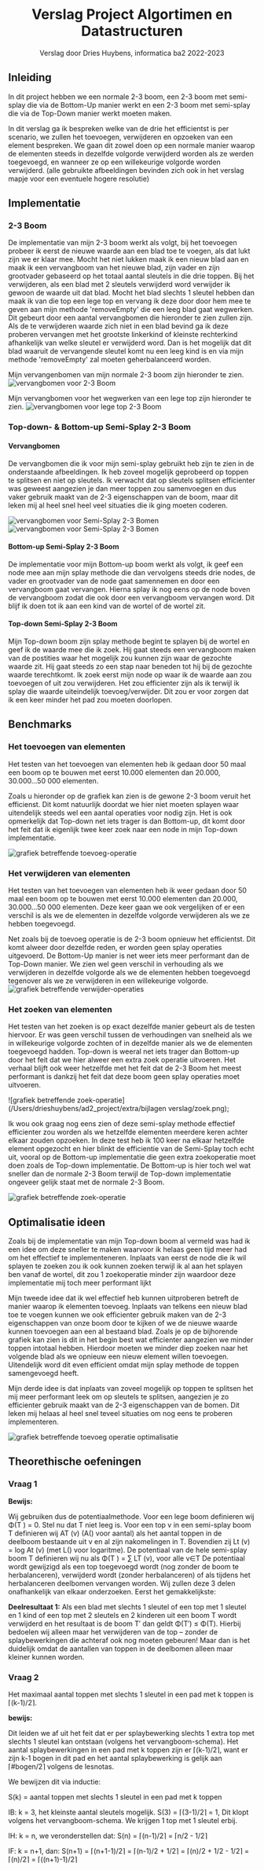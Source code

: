 # <center>Verslag Project Algortimen en Datastructuren</center>

<center>Verslag door Dries Huybens, informatica ba2 2022-2023</center>

## Inleiding

In dit project hebben we een normale 2-3 boom, een 2-3 boom met semi-splay die via de Bottom-Up manier werkt en een 2-3 boom met semi-splay die via de Top-Down manier werkt moeten maken.

In dit verslag ga ik bespreken welke van de drie het efficientst is per scenario, we zullen het toevoegen, verwijderen en opzoeken van een element bespreken. We gaan dit zowel doen op een normale manier waarop de elementen steeds in dezelfde volgorde verwijderd worden als ze werden toegevoegd, en wanneer ze op een willekeurige volgorde worden verwijderd. (alle gebruikte afbeeldingen bevinden zich ook in het verslag mapje voor een eventuele hogere resolutie)


## Implementatie

### <strong>2-3 Boom</strong>

De implementatie van mijn 2-3 boom werkt als volgt, bij het toevoegen probeer ik eerst de nieuwe waarde aan een blad toe te voegen, als dat lukt zijn we er klaar mee. Mocht het niet lukken maak ik een nieuw blad aan en maak ik een vervangboom van het nieuwe blad, zijn vader en zijn grootvader gebaseerd op het totaal aantal sleutels in die drie toppen. Bij het verwijderen, als een blad met 2 sleutels verwijderd word verwijder ik gewoon de waarde uit dat blad. Mocht het blad slechts 1 sleutel hebben dan maak ik van die top een lege top en vervang ik deze door door hem mee te geven aan mijn methode 'removeEmpty' die een leeg blad gaat wegwerken. Dit gebeurt door een aantal vervangbomen die hieronder te zien zullen zijn. Als de te verwijderen waarde zich niet in een blad bevind ga ik deze proberen vervangen met het grootste linkerkind of kleinste rechterkind afhankelijk van welke sleutel er verwijderd word. Dan is het mogelijk dat dit blad waaruit de vervangende sleutel komt nu een leeg kind is en via mijn methode 'removeEmpty' zal moeten geherbalanceerd worden.

Mijn vervangenbomen van mijn normale 2-3 boom zijn hieronder te zien.
![vervangbomen voor 2-3 Boom](vervangbomen2-3.png)

Mijn vervangbomen voor het wegwerken van een lege top zijn hieronder te zien.
![vervangbomen voor lege top 2-3 Boom](vervangboomleeg.png)

<div style="page-break-after: always"></div>

### <strong>Top-down- & Bottom-up Semi-Splay 2-3 Boom</strong>

#### Vervangbomen

De vervangbomen die ik voor mijn semi-splay gebruikt heb zijn te zien in de onderstaande afbeeldingen. Ik heb zoveel mogelijk geprobeerd op toppen te splitsen en niet op sleutels. Ik verwacht dat op sleutels splitsen efficienter was geweest aangezien je dan meer toppen zou samenvoegen en dus vaker gebruik maakt van de 2-3 eigenschappen van de boom, maar dit leken mij al heel snel heel veel situaties die ik ging moeten coderen.

![vervangbomen voor Semi-Splay 2-3 Bomen](splay1.png)
![vervangbomen voor Semi-Splay 2-3 Bomen](splay2.png)

<div style="page-break-after: always"></div>

#### Bottom-up Semi-Splay 2-3 Boom

De implementatie voor mijn Bottom-up boom werkt als volgt, ik geef een node mee aan mijn splay methode die dan vervolgens steeds drie nodes, de vader en grootvader van de node gaat samennemen en door een vervangboom gaat vervangen. Hierna splay ik nog eens op de node boven de vervangboom zodat die ook door een vervangboom vervangen word. Dit blijf ik doen tot ik aan een kind van de wortel of de wortel zit.

####  Top-down Semi-Splay 2-3 Boom

Mijn Top-down boom zijn splay methode begint te splayen bij de wortel en geef ik de waarde mee die ik zoek. Hij gaat steeds een vervangboom maken van de postities waar het mogelijk zou kunnen zijn waar de gezochte waarde zit. Hij gaat steeds zo een stap naar beneden tot hij bij de gezochte waarde terechtkomt. Ik zoek eerst mijn node op waar ik de waarde aan zou toevoegen of uit zou verwijderen. Het zou efficienter zijn als ik terwijl ik splay die waarde uiteindelijk toevoeg/verwijder. Dit zou er voor zorgen dat ik een keer minder het pad zou moeten doorlopen.


## Benchmarks

### <strong>Het toevoegen van elementen</strong>

Het testen van het toevoegen van elementen heb ik gedaan door 50 maal een boom op te bouwen met eerst 10.000 elementen dan 20.000, 30.000...50 000 elementen. 

Zoals u hieronder op de grafiek kan zien is de gewone 2-3 boom veruit het efficienst. Dit komt natuurlijk doordat we hier niet moeten splayen waar uitendelijk steeds wel een aantal operaties voor nodig zijn. Het is ook opmerkelijk dat Top-down net iets trager is dan Bottom-up, dit komt door het feit dat ik eigenlijk twee keer zoek naar een node in mijn Top-down implementatie.


![grafiek betreffende toevoeg-operatie](toevoeg.png)


### <strong>Het verwijderen van elementen</strong>

Het testen van het toevoegen van elementen heb ik weer gedaan door 50 maal een boom op te bouwen met eerst 10.000 elementen dan 20.000, 30.000...50 000 elementen. Deze keer gaan we ook vergelijken of er een verschil is als we de elementen in dezelfde volgorde verwijderen als we ze hebben toegevoegd.

Net zoals bij de toevoeg operatie is de 2-3 boom opnieuw het efficientst. Dit komt alweer door dezelfde reden, er worden geen splay operaties uitgevoerd. De Bottom-Up manier is net weer iets meer performant dan de Top-Down manier. We zien wel geen verschil in verhouding als we verwijderen in dezelfde volgorde als we de elementen hebben toegevoegd tegenover als we ze verwijderen in een willekeurige volgorde.
![grafiek betreffende verwijder-operaties](verwijderVergelijking.png)

### <strong>Het zoeken van elementen</strong>

Het testen van het zoeken is op exact dezelfde manier gebeurt als de testen hiervoor. Er was geen verschil tussen de verhoudingen van snelheid als we in willekeurige volgorde zochten of in dezelfde manier als we de elementen toegevoegd hadden. Top-down is weeral net iets trager dan Bottom-up door het feit dat we hier alweer een extra zoek operatie uitvoeren. Het verhaal blijft ook weer hetzelfde met het feit dat de 2-3 Boom het meest performant is dankzij het feit dat deze boom geen splay operaties moet uitvoeren.

![grafiek betreffende zoek-operatie](/Users/drieshuybens/ad2_project/extra/bijlagen verslag/zoek.png);

Ik wou ook graag nog eens zien of deze semi-splay methode effectief efficienter zou worden als we hetzelfde elementen meerdere keren achter elkaar zouden opzoeken. In deze test heb ik 100 keer na elkaar hetzelfde element opgezocht en hier blinkt de efficientie van de Semi-Splay toch echt uit, vooral op de Bottom-up implementatie die geen extra zoekoperatie moet doen zoals de Top-down implementatie. De Bottom-up is hier toch wel wat sneller dan de normale 2-3 Boom terwijl de Top-down implementatie ongeveer gelijk staat met de normale 2-3 Boom.


![grafiek betreffende zoek-operatie](zoekMeermaals.png)
<div style="page-break-after: always"></div>

## Optimalisatie ideen

Zoals bij de implementatie van mijn Top-down boom al vermeld was had ik een idee om deze sneller te maken waarvoor ik helaas geen tijd meer had om het effectief te implementeneren. Inplaats van eerst de node die ik wil splayen te zoeken zou ik ook kunnen zoeken terwijl ik al aan het splayen ben vanaf de wortel, dit zou 1 zoekoperatie minder zijn waardoor deze implementatie mij toch meer performant lijkt

Mijn tweede idee dat ik wel effectief heb kunnen uitproberen betreft de manier waarop ik elementen toevoeg. Inplaats van telkens een nieuw blad toe te voegen kunnen we ook efficienter gebruik maken van de 2-3 eigenschappen van onze boom door te kijken of we de nieuwe waarde kunnen toevoegen aan een al bestaand blad. Zoals je op de bijhorende grafiek kan zien is dit in het begin best wat efficienter aangezien we minder toppen intotaal hebben. Hierdoor moeten we minder diep zoeken naar het volgende blad als we opnieuw een nieuw element willen toevoegen. Uitendelijk word dit even efficient omdat mijn splay methode de toppen samengevoegd heeft.

Mijn derde idee is dat inplaats van zoveel mogelijk op toppen te splitsen het mij meer performant leek om op sleutels te splitsen, aangezien je zo efficienter gebruik maakt van de 2-3 eigenschappen van de bomen. Dit leken mij helaas al heel snel teveel situaties om nog eens te proberen implementeren.

![grafiek betreffende toevoeg operatie optimalisatie](addv1VsAddv2.png)

<div style="page-break-after: always"></div>

## Theorethische oefeningen


### <strong>Vraag 1</strong>

<strong>Bewijs:</strong> 

Wij gebruiken dus de potentiaalmethode. Voor een lege boom definieren wij Φ(T ) = 0. Stel nu dat T niet leeg is. Voor een top v in
een semi-splay boom T definieren wij AT (v) (A() voor aantal) als het aantal toppen in de deelboom bestaande uit v en al zijn nakomelingen in T. 
Bovendien zij Lt (v) = log At (v) (met L() voor logaritme). De potentiaal van de hele semi-splay boom T definieren wij nu als Φ(T ) = ∑ LT (v), voor alle v∈T
De potentiaal wordt gewijzigd als een top toegevoegd wordt (nog zonder de boom te herbalanceren), verwijderd wordt (zonder herbalanceren)
of als tijdens het herbalanceren deelbomen vervangen worden. Wij zullen deze 3 delen onafhankelijk van elkaar onderzoeken. Eerst het gemakkelijkste:

<strong>Deelresultaat 1:</strong> 
Als een blad met slechts 1 sleutel of een top met 1 sleutel en 1 kind of een top met 2 sleutels en 2 kinderen uit een boom T wordt verwijderd en het resultaat is de boom T′ dan geldt Φ(T′) ≤ Φ(T).
Hierbij bedoelen wij alleen maar het verwijderen van de top – zonder de splaybewerkingen die achteraf ook nog moeten gebeuren! Maar dan is het duidelijk omdat de aantallen van toppen in de deelbomen alleen maar kleiner kunnen worden.


### <strong>Vraag 2</strong>

Het maximaal aantal toppen met slechts 1 sleutel in een pad met k toppen is ⌈(k-1)/2⌉.

<strong>bewijs:</strong>

Dit leiden we af uit het feit dat er per splaybewerking slechts 1 extra top met slechts 1 sleutel kan ontstaan (volgens het vervangboom-schema). Het aantal splaybewerkingen in een pad met k toppen zijn er ⌈(k-1)/2⌉, want er zijn k-1 bogen in dit pad en het aantal splaybewerking is gelijk aan ⌈#bogen/2⌉ volgens de lesnotas.

We bewijzen dit via inductie:

S(k) = aantal toppen met slechts 1 sleutel in een pad met k toppen

IB: k = 3, het kleinste aantal sleutels mogelijk. 
    S(3) = ⌈(3-1)/2⌉ = 1, Dit klopt volgens het vervangboom-schema. We krijgen 1 top met 1 sleutel erbij.

IH: k = n, we veronderstellen dat:
    S(n) = ⌈(n-1)/2⌉ = ⌈n/2 - 1/2⌉

IF: k = n+1, dan:
    S(n+1) = ⌈(n+1-1)/2⌉ = ⌈(n-1)/2 + 1/2⌉ = ⌈(n)/2 + 1/2 - 1/2⌉ = ⌈(n)/2⌉ = ⌈((n+1)-1)/2⌉
